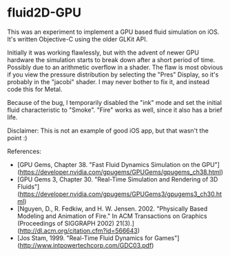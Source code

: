 # fluid2D-GPU
This was an experiment to implement a GPU based fluid simulation on iOS. It's written Objective-C using the older GLKit API.

Initially it was working flawlessly, but with the advent of newer GPU hardware the simulation starts to break down after a short period of time. Possibly due to an arithmetic overflow in a shader. The flaw is most obvious if you view the pressure distribution by selecting the "Pres" Display, so it's probably in the "jacobi" shader. I may never bother to fix it, and instead code this for Metal.

Because of the bug, I temporarily disabled the "ink" mode and set the initial fluid characteristic to "Smoke". "Fire" works as well, since it also has a brief life.

Disclaimer: This is not an example of good iOS app, but that wasn't the point :)

References:
* [GPU Gems, Chapter 38. "Fast Fluid Dynamics Simulation on the GPU"] (https://developer.nvidia.com/gpugems/GPUGems/gpugems_ch38.html)
* [GPU Gems 3, Chapter 30. "Real-Time Simulation and Rendering of 3D Fluids"] (https://developer.nvidia.com/gpugems/GPUGems3/gpugems3_ch30.html)
* [Nguyen, D., R. Fedkiw, and H. W. Jensen. 2002. "Physically Based Modeling and Animation of Fire." In ACM Transactions on Graphics (Proceedings of SIGGRAPH 2002) 21(3).] (http://dl.acm.org/citation.cfm?id=566643)
* [Jos Stam, 1999. "Real-Time Fluid Dynamics for Games"] (http://www.intpowertechcorp.com/GDC03.pdf)
